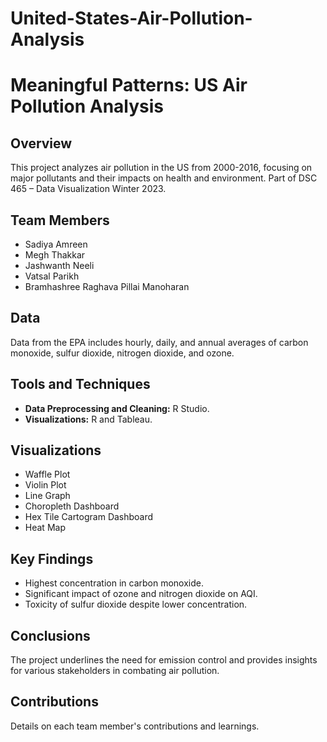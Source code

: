 # United-States-Air-Pollution-Analysis
# Meaningful Patterns: US Air Pollution Analysis

## Overview
This project analyzes air pollution in the US from 2000-2016, focusing on major pollutants and their impacts on health and environment. Part of DSC 465 – Data Visualization Winter 2023.

## Team Members
- Sadiya Amreen
- Megh Thakkar
- Jashwanth Neeli
- Vatsal Parikh
- Bramhashree Raghava Pillai Manoharan

## Data
Data from the EPA includes hourly, daily, and annual averages of carbon monoxide, sulfur dioxide, nitrogen dioxide, and ozone.

## Tools and Techniques
- **Data Preprocessing and Cleaning:** R Studio.
- **Visualizations:** R and Tableau.

## Visualizations
- Waffle Plot
- Violin Plot
- Line Graph
- Choropleth Dashboard
- Hex Tile Cartogram Dashboard
- Heat Map

## Key Findings
- Highest concentration in carbon monoxide.
- Significant impact of ozone and nitrogen dioxide on AQI.
- Toxicity of sulfur dioxide despite lower concentration.

## Conclusions
The project underlines the need for emission control and provides insights for various stakeholders in combating air pollution.

## Contributions
Details on each team member's contributions and learnings.

